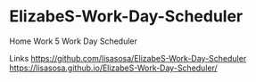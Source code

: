 # ElizabeS-Work-Day-Scheduler
Home Work 5 Work Day Scheduler

Links
https://github.com/lisasosa/ElizabeS-Work-Day-Scheduler
https://lisasosa.github.io/ElizabeS-Work-Day-Scheduler/